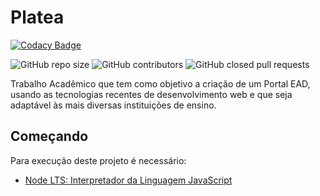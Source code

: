 # Platea

[![Codacy Badge](https://api.codacy.com/project/badge/Grade/b7c5670fab1b487cb7389ab6ddeda6ef)](https://app.codacy.com/manual/rafamatoso/unifbv-portalead?utm_source=github.com&utm_medium=referral&utm_content=rafamatoso/unifbv-portalead&utm_campaign=Badge_Grade_Dashboard)


![GitHub repo size](https://img.shields.io/github/repo-size/rafamatoso/unifbv-portalead) ![GitHub contributors](https://img.shields.io/github/contributors/rafamatoso/unifbv-portalead) ![GitHub closed pull requests](https://img.shields.io/github/issues-pr-closed-raw/rafamatoso/unifbv-portalead)

Trabalho Acadêmico que tem como objetivo a criação de um Portal EAD, usando as tecnologias recentes de desenvolvimento web e que seja adaptável às mais diversas instituições de ensino.

## Começando

Para execução deste projeto é necessário:

- [Node LTS: Interpretador da Linguagem JavaScript](https://nodejs.org/dist/v12.16.2/node-v12.16.2-x64.msi)
